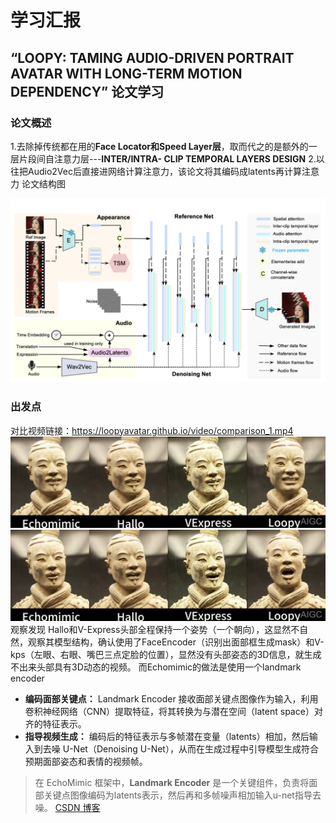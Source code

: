 # 学习汇报
## “LOOPY: TAMING AUDIO-DRIVEN PORTRAIT AVATAR WITH LONG-TERM MOTION DEPENDENCY” 论文学习
### 论文概述
1.去除掉传统都在用的**Face Locator和Speed Layer层**，取而代之的是额外的一层片段间自注意力层---**INTER/INTRA- CLIP TEMPORAL LAYERS DESIGN**
2.以往把Audio2Vec后直接进网络计算注意力，该论文将其编码成latents再计算注意力
论文结构图

![](/imgs/2024-11-25/2SIbvTbFGrD9TxZ2.png)
### 出发点
对比视频链接：https://loopyavatar.github.io/video/comparison_1.mp4
![输入图片说明](/imgs/2024-11-25/4XX68LqDqjY7SqVH.png)
![输入图片说明](/imgs/2024-11-25/dWdGz3wzCheXtULR.png)
观察发现
Hallo和V-Express头部全程保持一个姿势（一个朝向），这显然不自然，观察其模型结构，确认使用了FaceEncoder（识别出面部框生成mask）和V-kps（左眼、右眼、嘴巴三点定脸的位置），显然没有头部姿态的3D信息，就生成不出来头部具有3D动态的视频。
而Echomimic的做法是使用一个landmark encoder

-   **编码面部关键点：** Landmark Encoder 接收面部关键点图像作为输入，利用卷积神经网络（CNN）提取特征，将其转换为与潜在空间（latent space）对齐的特征表示。
-   **指导视频生成：** 编码后的特征表示与多帧潜在变量（latents）相加，然后输入到去噪 U-Net（Denoising U-Net），从而在生成过程中引导模型生成符合预期面部姿态和表情的视频帧。
>在 EchoMimic 框架中，**Landmark Encoder** 是一个关键组件，负责将面部关键点图像编码为latents表示，然后再和多帧噪声相加输入u-net指导去噪。
[CSDN 博客](https://blog.csdn.net/qq_44091004/article/details/141971790?utm_source=chatgpt.com)
<!--stackedit_data:
eyJoaXN0b3J5IjpbMTQ2ODIxODk1MSwtODE0MTIwNDAsMTI4Nz
EwNjczOSwtNzY5NDkxMDAzLDU5MTIxMTY5Ml19
-->